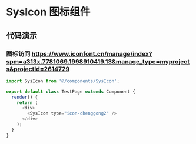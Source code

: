 # SysIcon 图标组件

## 代码演示

### 图标访问 https://www.iconfont.cn/manage/index?spm=a313x.7781069.1998910419.13&manage_type=myprojects&projectId=2614729

```javascript
import SysIcon from '@/components/SysIcon';

export default class TestPage extends Component {
  render() {
    return (
      <div>
        <SysIcon type="icon-chenggong2" />
      </div>
    );
  }
}
```
